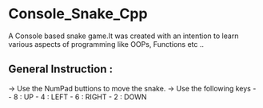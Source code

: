 # Console_Snake_Cpp
A Console based snake game.It was created with an intention to learn various aspects of programming like OOPs, Functions etc .. 
## General Instruction : 
-> Use the NumPad buttions to move the snake.
-> Use the following keys -
    - 8 : UP
    - 4 : LEFT
    - 6 : RIGHT
    - 2 : DOWN
